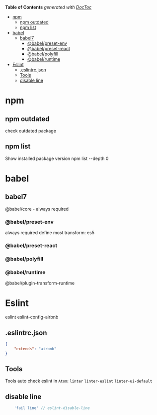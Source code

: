 <!-- START doctoc generated TOC please keep comment here to allow auto update -->
<!-- DON'T EDIT THIS SECTION, INSTEAD RE-RUN doctoc TO UPDATE -->
**Table of Contents**  *generated with [DocToc](https://github.com/thlorenz/doctoc)*

- [npm](#npm)
  - [npm outdated](#npm-outdated)
  - [npm list](#npm-list)
- [babel](#babel)
  - [babel7](#babel7)
    - [@babel/preset-env](#babelpreset-env)
    - [@babel/preset-react](#babelpreset-react)
    - [@babel/polyfill](#babelpolyfill)
    - [@babel/runtime](#babelruntime)
- [Eslint](#eslint)
  - [.eslintrc.json](#eslintrcjson)
  - [Tools](#tools)
  - [disable line](#disable-line)

<!-- END doctoc generated TOC please keep comment here to allow auto update -->


# npm
## npm outdated
check outdated package
## npm list
Show installed package version
npm list --depth 0



# babel
## babel7
@babel/core - always required

### @babel/preset-env
always required
define most transform: es5
### @babel/preset-react

### @babel/polyfill

### @babel/runtime

@babel/plugin-transform-runtime



# Eslint
eslint
eslint-config-airbnb

## .eslintrc.json
```json
{
	"extends": "airbnb"
}
```
## Tools
Tools auto check eslint in `Atom`:
`linter`
`linter-eslint`
`linter-ui-default`




## disable line
```js
	'fail line' // eslint-disable-line
```
